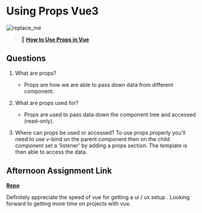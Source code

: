 # Using Props Vue3

![replace_me](https://codeworks.blob.core.windows.net/public/assets/img/illustrations/placeholder.svg)

> **📖 [How to Use Props in Vue](https://codeworksacademy.com/fs-student-guide/resources/wk6/02-Props)**

## Questions

1. What are props?

   - Props are how we are able to pass down data from different component.

2. What are props used for?

   - Props are used to pass data down the component tree and accessed (read-only).

3. Where can props be used or accessed?
   To use props properly you'll need to use v-bind on the parent component then on the child component set a 'listener' by adding a props section. The template is then able to
   access the data.

## Afternoon Assignment Link

**[Repo](https://github.com/gp3r3z/lateFall22-gregslsitVue)**

Definitely appreciate the speed of vue for getting a ui / ux setup . Looking forward to getting more time on projects with vue.
